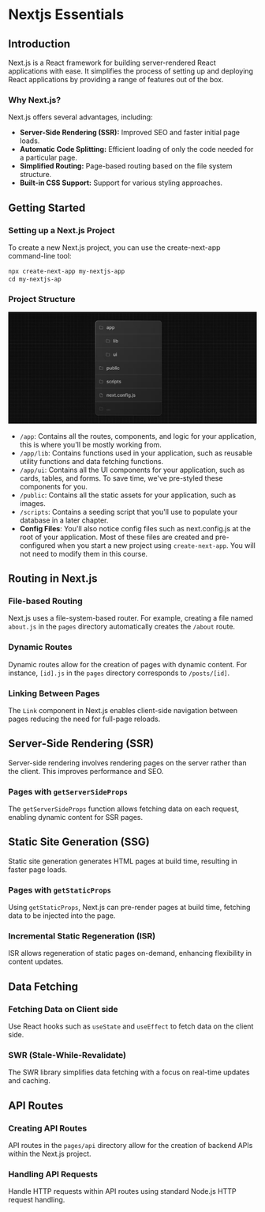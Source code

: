 # Nextjs Essentials


## Introduction

Next.js is a React framework for building server-rendered React applications with ease. It simplifies the process of setting up and deploying React applications by providing a range of features out of the box.

### Why Next.js?

Next.js offers several advantages, including:

- **Server-Side Rendering (SSR):** Improved SEO and faster initial page loads.
- **Automatic Code Splitting:** Efficient loading of only the code needed for a particular page.
- **Simplified Routing:** Page-based routing based on the file system structure.
- **Built-in CSS Support:** Support for various styling approaches.


## Getting Started

### Setting up a Next.js Project

To create a new Next.js project, you can use the create-next-app command-line tool:

```
npx create-next-app my-nextjs-app
cd my-nextjs-ap
```

### Project Structure

<img src='./images/folder-structure.png'>

- `/app`: Contains all the routes, components, and logic for your application, this is where you'll be mostly working from.
- `/app/lib`: Contains functions used in your application, such as reusable utility functions and data fetching functions.
- `/app/ui`: Contains all the UI components for your application, such as cards, tables, and forms. To save time, we've pre-styled these components for you.
- `/public`: Contains all the static assets for your application, such as images.
- `/scripts`: Contains a seeding script that you'll use to populate your database in a later chapter.
- **Config Files**: You'll also notice config files such as next.config.js at the root of your application. Most of these files are created and pre-configured when you start a new project using `create-next-app`. You will not need to modify them in this course.


## Routing in Next.js

### File-based Routing

Next.js uses a file-system-based router. For example, creating a file named `about.js` in the `pages` directory automatically creates the `/about` route.

### Dynamic Routes

Dynamic routes allow for the creation of pages with dynamic content. For instance, `[id].js` in the `pages` directory corresponds to `/posts/[id]`.

### Linking Between Pages

The `Link` component in Next.js enables client-side navigation between pages reducing the need for full-page reloads.

## Server-Side Rendering (SSR)

Server-side rendering involves rendering pages on the server rather than the client. This improves performance and SEO.

### Pages with `getServerSideProps`

The `getServerSideProps` function allows fetching data on each request, enabling dynamic content for SSR pages.


## Static Site Generation (SSG)

Static site generation generates HTML pages at build time, resulting in faster page loads.

### Pages with `getStaticProps`

Using `getStaticProps`, Next.js can pre-render pages at build time, fetching data to be injected into the page.

### Incremental Static Regeneration (ISR)

ISR allows regeneration of static pages on-demand, enhancing flexibility in content updates.


## Data Fetching

### Fetching Data on Client side

Use React hooks such as `useState` and `useEffect` to fetch data on the client side.

### SWR (Stale-While-Revalidate)

The SWR library simplifies data fetching with a focus on real-time updates and caching.


## API Routes

### Creating API Routes

API routes in the `pages/api` directory allow for the creation of backend APIs within the Next.js project.

### Handling API Requests

Handle HTTP requests within API routes using standard Node.js HTTP request handling.
